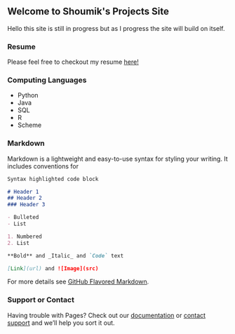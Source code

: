## Welcome to Shoumik's Projects Site

Hello this site is still in progress but as I progress the site will build on itself.


### Resume

Please feel free to checkout my resume [here!](https://github.com/shoumik1/shoumik/raw/master/Updated%20Resume.pdf)

### Computing Languages

- Python
- Java
- SQL
- R
- Scheme

### Markdown

Markdown is a lightweight and easy-to-use syntax for styling your writing. It includes conventions for

```markdown
Syntax highlighted code block

# Header 1
## Header 2
### Header 3

- Bulleted
- List

1. Numbered
2. List

**Bold** and _Italic_ and `Code` text

[Link](url) and ![Image](src)
```

For more details see [GitHub Flavored Markdown](https://guides.github.com/features/mastering-markdown/).


### Support or Contact

Having trouble with Pages? Check out our [documentation](https://help.github.com/categories/github-pages-basics/) or [contact support](https://github.com/contact) and we’ll help you sort it out.

